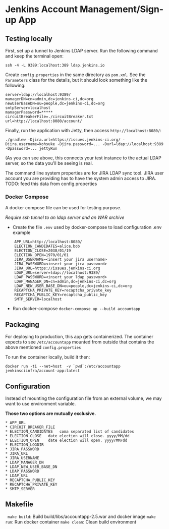 # Jenkins Account Management/Sign-up App

## Testing locally

First, set up a tunnel to Jenkins LDAP server. Run the following command and
keep the terminal open:

    ssh -4 -L 9389:localhost:389 ldap.jenkins.io

Create `config.properties` in the same directory as `pom.xml`. See the
`Parameters` class for the details, but it should look something like the
following:

    server=ldap://localhost:9389/
    managerDN=cn=admin,dc=jenkins-ci,dc=org
    newUserBaseDN=ou=people,dc=jenkins-ci,dc=org
    smtpServer=localhost
    managerPassword=*****
    circuitBreakerFile=./circuitBreaker.txt
    url=http://localhost:8080/account/

Finally, run the application with Jetty, then access `http://localhost:8080/`:

    ./gradlew -Djira.url=https://issues.jenkins-ci.org/ -Djira.username=kohsuke -Djira.password=... -Durl=ldap://localhost:9389 -Dpassword=... jettyRun

(As you can see above, this connects your test instance to the actual LDAP
server, so the data you'll be seeing is real.

The command line system properties are for JIRA LDAP sync tool. JIRA user account you are providing has to have the system admin access to JIRA.
TODO: feed this data from config.properties

### Docker Compose
A docker compose file can be used for testing purpose.

_Require ssh tunnel to an ldap server and an WAR archive_

* Create the file ```.env``` used by docker-compose to load configuration
.env example
```
    APP_URL=http://localhost:8080/
    ELECTION_CANDIDATES=alice,bob
    ELECTION_CLOSE=2038/01/19
    ELECTION_OPEN=1970/01/01
    JIRA_USERNAME=<insert your jira username>
    JIRA_PASSWORD=<insert your jira password>
    JIRA_URL=https://issues.jenkins-ci.org
    LDAP_URL=server=ldap://localhost:9389/
    LDAP_PASSWORD=<insert your ldap password>
    LDAP_MANAGER_DN=cn=admin,dc=jenkins-ci,dc=org
    LDAP_NEW_USER_BASE_DN=ou=people,dc=jenkins-ci,dc=org
    RECAPTCHA_PRIVATE_KEY=recaptcha_private_key
    RECAPTCHA_PUBLIC_KEY=recaptcha_public_key
    SMTP_SERVER=localhost
```
* Run docker-compose 
```docker-compose up --build accountapp```

## Packaging

For deploying to production, this app gets containerized. The container expects
to see `/etc/accountapp` mounted from outside that contains the above mentioned
`config.properties`


To run the container locally, build it then:

    docker run -ti --net=host  -v `pwd`:/etc/accountapp jenkinsciinfra/account-app:latest

## Configuration
Instead of mounting the configuration file from an external volume,
we may want to use environment variable.

**Those two options are mutually exclusive.**

```
* APP_URL
* CIRCUIT_BREAKER_FILE
* ELECTION_CANDIDATES   coma separated list of candidates
* ELECTION_CLOSE   date election will close. yyyy/MM/dd
* ELECTION_OPEN    date election will open. yyyy/MM/dd
* ELECTION_LOGDIR
* JIRA_PASSWORD
* JIRA_URL
* JIRA_USERNAME
* LDAP_MANAGER_DN
* LDAP_NEW_USER_BASE_DN
* LDAP_PASSWORD
* LDAP_URL
* RECAPTCHA_PUBLIC_KEY
* RECAPTCHA_PRIVATE_KEY
* SMTP_SERVER
```

## Makefile

``` make build```: Build build/libs/accountapp-2.5.war and docker image
``` make run ```: Run docker container
``` make clean ```: Clean build environment
